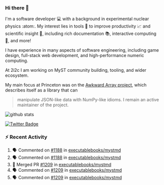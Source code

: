 ### Hi there 👋 

I'm a software developer 💻 with a background in experimental nuclear physics :atom:. My interest lies in tools :wrench: to improve productivity :chart_with_upwards_trend: and scientific insight :telescope:, including rich documentation 📚, interactive computing 🧮, and more! 

I have experience in many aspects of software engineering, including game design, full-stack web development, and high-performance numeric computing. 

At 2i2c I am working on MyST community building, tooling, and wider ecosystem. 

My main focus at Princeton was on the [Awkward Array project](awkward-array.org/), which describes itself as a library that can 
> manipulate JSON-like data with NumPy-like idioms. I remain an active maintainer of the project. 

![github stats](https://github-readme-stats.vercel.app/api?username=agoose77&show_icons=true&hide_rank=true&hide_title=true&bg_color=30,e76445,904e95&text_color=efe3ec&icon_color=efe3ec)
<!--
**agoose77/agoose77** is a ✨ _special_ ✨ repository because its `README.md` (this file) appears on your GitHub profile.

Here are some ideas to get you started:

- 🔭 I’m currently working on ...
- 🌱 I’m currently learning ...
- 👯 I’m looking to collaborate on ...
- 🤔 I’m looking for help with ...
- 💬 Ask me about ...
- 📫 How to reach me: ...
- 😄 Pronouns: ...
- ⚡ Fun fact: ...
-->

[![Twitter Badge](https://img.shields.io/twitter/follow/agoose77?style=flat-square&logo=Twitter&logoColor=white&color=cornflowerblue)](https://twitter.com/agoose77)

### :zap: Recent Activity

<!--START_SECTION:activity-->
1. 🗣 Commented on [#1188](https://github.com/executablebooks/mystmd/pull/1188#issuecomment-2112948555) in [executablebooks/mystmd](https://github.com/executablebooks/mystmd)
2. 🗣 Commented on [#1188](https://github.com/executablebooks/mystmd/pull/1188#issuecomment-2112856529) in [executablebooks/mystmd](https://github.com/executablebooks/mystmd)
3. 🎉 Merged PR [#1209](https://github.com/executablebooks/mystmd/pull/1209) in [executablebooks/mystmd](https://github.com/executablebooks/mystmd)
4. 🗣 Commented on [#1209](https://github.com/executablebooks/mystmd/pull/1209#issuecomment-2112707854) in [executablebooks/mystmd](https://github.com/executablebooks/mystmd)
5. 🗣 Commented on [#1209](https://github.com/executablebooks/mystmd/pull/1209#issuecomment-2112589907) in [executablebooks/mystmd](https://github.com/executablebooks/mystmd)
<!--END_SECTION:activity-->
